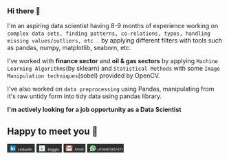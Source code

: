 ### Hi there 👋

I'm an aspiring data scientist having 8-9 months of experience working on `complex data sets, finding patterns, co-relations, typos, handling missing values/outliers, etc .` by applying different filters with 
tools such as pandas, numpy, matplotlib, seaborn, etc.

I've worked with **finance sector** and **oil & gas sectors** by applying `Machine Learning Algorithms`(by sklearn) and `Statistical Methods` with some `Image Manipulation techniques`(sobel) provided by OpenCV.

I've also worked on `data preprocessing` using Pandas, manipulating from it's raw untidy form into tidy data using pandas library.

**I'm actively looking for a job opportunity as a Data Scientist**
## Happy to meet you 🤩
[<img src='./linkedin.png' height=20/>](https://www.linkedin.com/in/parth-lathiya/) [<img src='./kaggle.png' height=20/>](https://www.kaggle.com/plathiya) [<img src='./mail.png' height=20/>](plathiya2611@gmail.com) [<img src='./whatsapp.png' height=20/>]()
